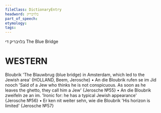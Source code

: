 ```yaml
---
fileClass: DictionaryEntry
headword: בלויבריק
part_of_speech: 
etymology: 
tags: 
---
```

בלויבריק
די
The Blue Bridge

WESTERN
========

Bloubrik 'The Blauwbrug (blue bridge) in Amsterdam, which led to the Jewish area' {HOLLAND, Beem, Jerosche}
	•	An die Bloubrik rufen se im Jid nooch 'Said of a Jew who thinks he is not conspicuous. As soon as he leaves the ghetto, they call him a Jew' {Jerosche №55}
	•	An die Bloubrik zweifeln ze an im. 'Ironic for: he has a typical Jewish appearance' {Jerosche №56}
	•	Er ken nit weiter sehn, wie die Bloubrik 'His horizon is limited' {Jerosche №57}
